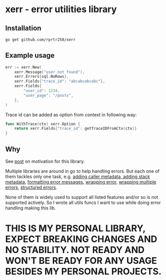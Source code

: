 # xerr - error utilities library

## Installation

```bash
go get github.com/rprtr258/xerr
```

## Example usage
```go
err := xerr.New(
    xerr.Message("user not found"),
    xerr.Errors{sql.NoRows},
    xerr.Fields{"trace_id": "abcabcabcabc"},
    xerr.Fields{
        "user_id": 1234,
        "user_page": "/posts",
    },
)
```

Trace id can be added as option from context in following way:
```go
func WithTrace(ctx) xerr.Option {
    return xerr.Fields{"trace_id": getTraceIDFromCtx(ctx)}
}
```

## Why
See [post](https://rprtr258.github.io/blog/2023/jul/go-error-hanling/) on motivation for this library.

Multiple libraries are around in go to help handling errors. But each one of them tackles only one task, e.g. [adding caller metadata, adding stack metadata](https://github.com/ztrue/tracerr), [formatting error messages](https://pkg.go.dev/fmt#Errorf), [wrapping error](https://github.com/pkg/errors), [wrapping multiple errors](https://go.uber.org/multierr), [structured errors](https://github.com/Southclaws/fault).

None of them is widely used to support all listed features and/or so is not supported actively. So I wrote all utils funcs I want to use while doing error handling making this lib.

# THIS IS MY PERSONAL LIBRARY, EXPECT BREAKING CHANGES AND NO STABILITY. NOT READY AND WON'T BE READY FOR ANY USAGE BESIDES MY PERSONAL PROJECTS.
